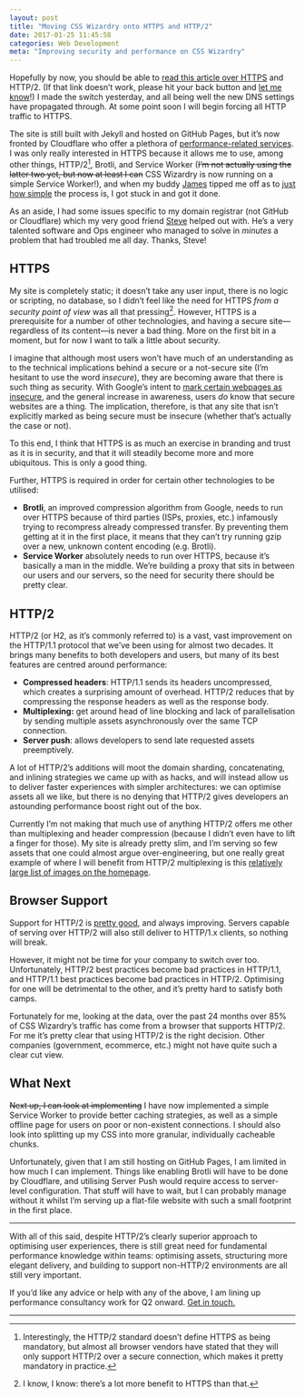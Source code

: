 ```yaml
---
layout: post
title: "Moving CSS Wizardry onto HTTPS and HTTP/2"
date: 2017-01-25 11:45:58
categories: Web Development
meta: "Improving security and performance on CSS Wizardry"
---
```


Hopefully by now, you should be able to [read this article over
HTTPS](https://csswizardry.com/2017/01/moving-css-wizardry-onto-https-and-http-2/)
and HTTP/2. (If that link doesn’t work, please hit your back button and [let me
know](https://twitter.com/csswizardry)!) I made the switch yesterday, and all
being well the new DNS settings have propagated through. At some point soon I
will begin forcing all HTTP traffic to HTTPS.

The site is still built with Jekyll and hosted on GitHub Pages, but it’s now
fronted by Cloudflare who offer a plethora of [performance-related
services](https://www.cloudflare.com/performance/). I was only really interested
in HTTPS because it allows me to use, among other things, HTTP/2[^1], Brotli,
and Service Worker (~~I’m not actually using the latter two yet, but now at
least I can~~ CSS Wizardry is now running on a simple Service Worker!), and when
my buddy [James](https://twitter.com/jameskirkby) tipped me off as to [just how
simple](https://blog.cloudflare.com/secure-and-fast-github-pages-with-cloudflare/)
the process is, I got stuck in and got it done.

As an aside, I had some issues specific to my domain registrar (not GitHub or
Cloudflare) which my very good friend
[Steve](https://twitter.com/StephenMelrose) helped out with. He’s a very
talented software and Ops engineer who managed to solve in _minutes_ a problem
that had troubled me all day. Thanks, Steve!

## HTTPS

My site is completely static; it doesn’t take any user input, there is no logic
or scripting, no database, so I didn’t feel like the need for HTTPS _from a
security point of view_ was all that pressing[^2]. However, HTTPS is a
prerequisite for a number of other technologies, and having a secure
site—regardless of its content—is never a bad thing. More on the first bit in a
moment, but for now I want to talk a little about security.

I imagine that although most users won’t have much of an understanding as to the
technical implications behind a secure or a not-secure site (I’m hesitant to use
the word _insecure_), they are becoming aware that there is such thing as
security. With Google’s intent to [mark certain webpages as
insecure](https://security.googleblog.com/2016/09/moving-towards-more-secure-web.html),
and the general increase in awareness, users _do_ know that secure websites are
a thing. The implication, therefore, is that any site that isn’t explicitly
marked as being secure must be insecure (whether that’s actually the case or
not).

To this end, I think that HTTPS is as much an exercise in branding and trust as
it is in security, and that it will steadily become more and more ubiquitous.
This is only a good thing.

Further, HTTPS is required in order for certain other technologies to be
utilised:

* **Brotli**, an improved compression algorithm from Google, needs to run over
  HTTPS because of third parties (ISPs, proxies, etc.) infamously trying to
  recompress already compressed transfer. By preventing them getting at it in
  the first place, it means that they can’t try running gzip over a new, unknown
  content encoding (e.g. Brotli).
* **Service Worker** absolutely needs to run over HTTPS, because it’s basically
  a man in the middle. We’re building a proxy that sits in between our users and
  our servers, so the need for security there should be pretty clear.

## HTTP/2

HTTP/2 (or H2, as it’s commonly referred to) is a vast, vast improvement on the
HTTP/1.1 protocol that we’ve been using for almost two decades. It brings many
benefits to both developers and users, but many of its best features are centred
around performance:

* **Compressed headers**: HTTP/1.1 sends its headers uncompressed, which creates
  a surprising amount of overhead. HTTP/2 reduces that by compressing the
  response headers as well as the response body.
* **Multiplexing:** get around head of line blocking and lack of parallelisation
  by sending multiple assets asynchronously over the same TCP connection.
* **Server push**: allows developers to send late requested assets preemptively.

A lot of HTTP/2’s additions will moot the domain sharding, concatenating, and
inlining strategies we came up with as hacks, and will instead allow us to
deliver faster experiences with simpler architectures: we can optimise assets
all we like, but there is no denying that HTTP/2 gives developers an astounding
performance boost right out of the box.

Currently I’m not making that much use of anything HTTP/2 offers me other than
multiplexing and header compression (because I didn’t even have to lift a
finger for those). My site is already pretty slim, and I’m serving so few assets
that one could almost argue over-engineering, but one really great example of
where I will benefit from HTTP/2 multiplexing is this [relatively large list of
images on the homepage](/#section:clients).

## Browser Support

Support for HTTP/2 is [pretty good](http://caniuse.com/#feat=http2), and always
improving. Servers capable of serving over HTTP/2 will also still deliver to
HTTP/1.x clients, so nothing will break.

However, it might not be time for your company to switch over too.
Unfortunately, HTTP/2 best practices become bad practices in HTTP/1.1, and
HTTP/1.1 best practices become bad practices in HTTP/2. Optimising for one will
be detrimental to the other, and it’s pretty hard to satisfy both camps.

Fortunately for me, looking at the data, over the past 24 months over 85%
of CSS Wizardry’s traffic has come from a browser that supports HTTP/2. For me
it’s pretty clear that using HTTP/2 is the right decision. Other companies
(government, ecommerce, etc.) might not have quite such a clear cut view.

## What Next

~~Next up, I can look at implementing~~ I have now implemented a simple Service
Worker to provide better caching strategies, as well as a simple offline page
for users on poor or non-existent connections. I should also look into splitting
up my CSS into more granular, individually cacheable chunks.

Unfortunately, given that I am still hosting on GitHub Pages, I am limited in
how much I can implement. Things like enabling Brotli will have to be done by
Cloudflare, and utilising Server Push would require access to server-level
configuration. That stuff will have to wait, but I can probably manage without
it whilst I’m serving up a flat-file website with such a small footprint in the
first place.

- - -

With all of this said, despite HTTP/2’s clearly superior approach to optimising
user experiences, there is still great need for fundamental performance
knowledge within teams: optimising assets, structuring more elegant delivery,
and building to support non-HTTP/2 environments are all still very important.

If you’d like any advice or help with any of the above, I am lining up
performance consultancy work for Q2 onward. [Get in touch.](/contact/)

- - -

[^1]: Interestingly, the HTTP/2 standard doesn’t define HTTPS as being mandatory, but almost all browser vendors have stated that they will only support HTTP/2 over a secure connection, which makes it pretty mandatory in practice.
[^2]: I know, I know: there’s a lot more benefit to HTTPS than that.
